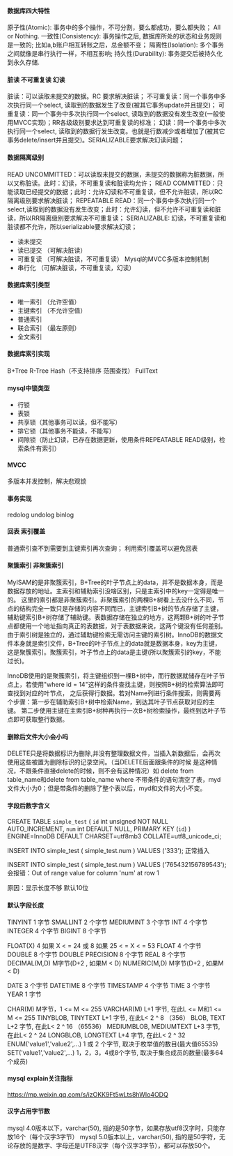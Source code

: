 #### 数据库四大特性
原子性(Atomic): 事务中的多个操作，不可分割，要么都成功，要么都失败； All or Nothing.
一致性(Consistency): 事务操作之后, 数据库所处的状态和业务规则是一致的; 比如a,b账户相互转账之后，总金额不变；
隔离性(Isolation): 多个事务之间就像是串行执行一样，不相互影响;
持久性(Durability): 事务提交后被持久化到永久存储.

#### 脏读 不可重复读 幻读
脏读：可以读取未提交的数据。RC 要求解决脏读；
不可重复读：同一个事务中多次执行同一个select, 读取到的数据发生了改变(被其它事务update并且提交)；
可重复读：同一个事务中多次执行同一个select, 读取到的数据没有发生改变(一般使用MVCC实现)；RR各级级别要求达到可重复读的标准；
幻读：同一个事务中多次执行同一个select, 读取到的数据行发生改变。也就是行数减少或者增加了(被其它事务delete/insert并且提交)。SERIALIZABLE要求解决幻读问题；

#### 数据隔离级别
READ UNCOMMITTED：可以读取未提交的数据，未提交的数据称为脏数据，所以又称脏读。此时：幻读，不可重复读和脏读均允许；
READ COMMITTED：只能读取已经提交的数据；此时：允许幻读和不可重复读，但不允许脏读，所以RC隔离级别要求解决脏读；
REPEATABLE READ：同一个事务中多次执行同一个select,读取到的数据没有发生改变；此时：允许幻读，但不允许不可重复读和脏读，所以RR隔离级别要求解决不可重复读；
SERIALIZABLE: 幻读，不可重复读和脏读都不允许，所以serializable要求解决幻读；
- 读未提交
- 读已提交 （可解决脏读）
- 可重复读 （可解决脏读，不可重复读）  Mysql的MVCC多版本控制机制
- 串行化 （可解决脏读，不可重复读，幻读）

#### 数据库索引类型
- 唯一索引 （允许空值）
- 主键索引 （不允许空值）
- 普通索引
- 联合索引 （最左原则）
- 全文索引

#### 数据库索引实现
B+Tree
R-Tree
Hash（不支持排序 范围查找）
FullText

#### mysql中锁类型
- 行锁
- 表锁
- 共享锁（其他事务可以读，但不能写）
- 排它锁（其他事务不能读，不能写）
- 间隙锁（防止幻读，已存在数据更新，使用条件REPEATABLE READ级别，检索条件有索引）

#### MVCC
多版本并发控制，解决悲观锁

#### 事务实现
redolog undolog binlog

#### 回表 索引覆盖
普通索引查不到需要到主键索引再次查询；
利用索引覆盖可以避免回表

#### 聚簇索引 非聚簇索引
MyISAM的是非聚簇索引，B+Tree的叶子节点上的data，并不是数据本身，而是数据存放的地址。主索引和辅助索引没啥区别，只是主索引中的key一定得是唯一的。
这里的索引都是非聚簇索引。非聚簇索引的两棵B+树看上去没什么不同，节点的结构完全一致只是存储的内容不同而已，主键索引B+树的节点存储了主键，
辅助键索引B+树存储了辅助键。表数据存储在独立的地方，这两颗B+树的叶子节点都使用一个地址指向真正的表数据，对于表数据来说，这两个键没有任何差别。
由于索引树是独立的，通过辅助键检索无需访问主键的索引树。InnoDB的数据文件本身就是索引文件，B+Tree的叶子节点上的data就是数据本身，key为主键，
这是聚簇索引。聚簇索引，叶子节点上的data是主键(所以聚簇索引的key，不能过长)。

InnoDB使用的是聚簇索引，将主键组织到一棵B+树中，而行数据就储存在叶子节点上，若使用"where id = 14"这样的条件查找主键，则按照B+树的检索算法即可查找到对应的叶节点，
之后获得行数据。若对Name列进行条件搜索，则需要两个步骤：第一步在辅助索引B+树中检索Name，到达其叶子节点获取对应的主键。
第二步使用主键在主索引B+树种再执行一次B+树检索操作，最终到达叶子节点即可获取整行数据。

#### 删除后文件大小会小吗
DELETE只是将数据标识为删除,并没有整理数据文件，当插入新数据后，会再次使用这些被置为删除标识的记录空间。（当DELETE后面跟条件的时候 是这种情况，不跟条件直接delete的时候，则不会有这种情况）如
delete from table_name和delete from table_name where 不带条件的语句清空了表，myd文件大小为0；但是带条件的删除了整个表以后，myd和文件的大小不变。

#### 字段后数字含义
CREATE TABLE `simple_test` (
`id` int unsigned NOT NULL AUTO_INCREMENT,
`num` int DEFAULT NULL,
PRIMARY KEY (`id`)
) ENGINE=InnoDB DEFAULT CHARSET=utf8mb3 COLLATE=utf8_unicode_ci;

INSERT INTO simple_test ( simple_test.num ) VALUES ('333');
正常插入

INSERT INTO simple_test ( simple_test.num ) VALUES ('765432156789543');
会报错：Out of range value for column 'num' at row 1

原因：显示长度不够  默认10位

#### 默认字段长度
TINYINT 1 字节
SMALLINT 2 个字节
MEDIUMINT 3 个字节
INT 4 个字节
INTEGER 4 个字节
BIGINT 8 个字节

FLOAT(X) 4 如果 X < = 24 或 8 如果 25 < = X < = 53
FLOAT 4 个字节
DOUBLE 8 个字节
DOUBLE PRECISION 8 个字节
REAL 8 个字节
DECIMAL(M,D) M字节(D+2 , 如果M < D)
NUMERIC(M,D) M字节(D+2 , 如果M < D)

DATE 3 个字节
DATETIME 8 个字节
TIMESTAMP 4 个字节
TIME 3 个字节
YEAR 1 字节

CHAR(M) M字节，1 <= M <= 255
VARCHAR(M) L+1 字节, 在此L <= M和1 <= M <= 255
TINYBLOB, TINYTEXT L+1 字节, 在此L< 2 ^ 8  （356）
BLOB, TEXT L+2 字节, 在此L< 2 ^ 16  （65536）
MEDIUMBLOB, MEDIUMTEXT L+3 字节, 在此L< 2 ^ 24
LONGBLOB, LONGTEXT L+4 字节, 在此L< 2 ^ 32
ENUM('value1','value2',...) 1 或 2 个字节, 取决于枚举值的数目(最大值65535)
SET('value1','value2',...) 1，2，3，4或8个字节, 取决于集合成员的数量(最多64个成员)

#### mysql explain关注指标
https://mp.weixin.qq.com/s/izOKK9Ft5wLts8hWIo4ODQ

#### 汉字占用字节数
mysql 4.0版本以下，varchar(50), 指的是50字节，如果存放utf8汉字时，只能存放16个（每个汉字3字节）
mysql 5.0版本以上，varchar(50), 指的是50字符，无论存放的是数字、字母还是UTF8汉字（每个汉字3字节），都可以存放50个。